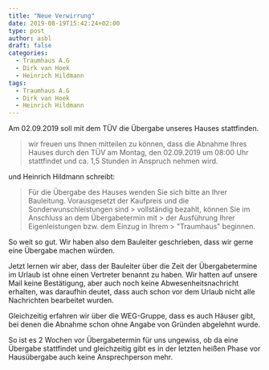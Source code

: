 ```yaml
---
title: "Neue Verwirrung"
date: 2019-08-19T15:42:24+02:00
type: post
author: asbl
draft: false
categories:
  - Traumhaus A.G
  - Dirk van Hoek
  - Heinrich Hildmann
tags:
  - Traumhaus A.G
  - Dirk van Hoek
  - Heinrich Hildmann
---
```


Am 02.09.2019 soll mit dem TÜV die Übergabe unseres Hauses stattfinden.

> wir freuen uns Ihnen mitteilen zu können, dass die Abnahme Ihres Hauses 
> durch den TÜV am Montag, den 02.09.2019 um 08:00 Uhr stattfindet und 
> ca. 1,5 Stunden in Anspruch nehmen wird.

und Heinrich Hildmann schreibt:

> Für die Übergabe des Hauses wenden Sie sich bitte an Ihrer Bauleitung. 
> Vorausgesetzt der Kaufpreis und die Sonderwunschleistungen sind >
> vollständig bezahlt, können Sie im Anschluss an dem Übergabetermin mit >
> der Ausführung Ihrer Eigenleistungen bzw. dem Einzug in Ihrem >
> "Traumhaus" beginnen.

So weit so gut. Wir haben also dem Bauleiter geschrieben, dass wir gerne eine Übergabe machen würden.

Jetzt lernen wir aber, dass der Bauleiter über die Zeit der Übergabetermine im Urlaub ist ohne einen Vertreter benannt zu haben. Wir hatten auf unsere Mail keine Bestätigung, aber auch noch keine Abwesenheitsnachricht erhalten, was daraufhin deutet, dass auch schon vor dem Urlaub nicht alle Nachrichten bearbeitet wurden.

Gleichzeitig erfahren wir über die WEG-Gruppe, dass es auch Häuser gibt, bei denen die Abnahme schon ohne Angabe von Gründen abgelehnt wurde.

So ist es 2 Wochen vor Übergabetermin für uns ungewiss, ob da eine Übergabe stattfindet und gleichzeitig gibt es in der letzten heißen Phase vor Hausübergabe auch keine Ansprechperson mehr. 